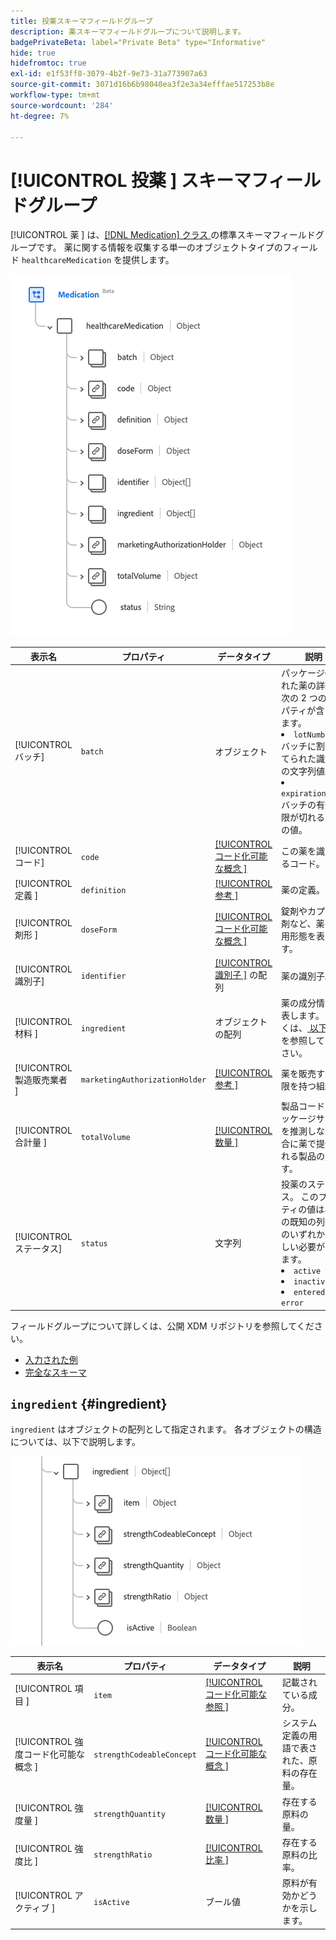 ```yaml
---
title: 投薬スキーマフィールドグループ
description: 薬スキーマフィールドグループについて説明します。
badgePrivateBeta: label="Private Beta" type="Informative"
hide: true
hidefromtoc: true
exl-id: e1f53ff8-3079-4b2f-9e73-31a773907a63
source-git-commit: 3071d16b6b98040ea3f2e3a34efffae517253b8e
workflow-type: tm+mt
source-wordcount: '284'
ht-degree: 7%

---
```


# [!UICONTROL  投薬 ] スキーマフィールドグループ

[!UICONTROL  薬 ] は、[[!DNL Medication]  クラス ](../../../classes/medication.md) の標準スキーマフィールドグループです。 薬に関する情報を収集する単一のオブジェクトタイプのフィールド `healthcareMedication` を提供します。

![ フィールドグループ構造 ](../../../images/healthcare/field-groups/medication/medication.png)

| 表示名 | プロパティ | データタイプ | 説明 |
| ---|  --- | --- | --- |
| [!UICONTROL バッチ] | `batch` | オブジェクト | パッケージ化された薬の詳細。 次の 2 つのプロパティが含まれます。 <li>`lotNumber`: バッチに割り当てられた識別子の文字列値。</li> <li>`expirationDate`: バッチの有効期限が切れる日時の値。</li> |
| [!UICONTROL コード] | `code` | [[!UICONTROL  コード化可能な概念 ]](../data-types/codeable-concept.md) | この薬を識別するコード。 |
| [!UICONTROL  定義 ] | `definition` | [[!UICONTROL  参考 ]](../data-types/reference.md) | 薬の定義。 |
| [!UICONTROL  剤形 ] | `doseForm` | [[!UICONTROL  コード化可能な概念 ]](../data-types/codeable-concept.md) | 錠剤やカプセル剤など、薬の服用形態を表します。 |
| [!UICONTROL 識別子] | `identifier` | [[!UICONTROL  識別子 ]](../data-types/identifier.md) の配列 | 薬の識別子。 |
| [!UICONTROL  材料 ] | `ingredient` | オブジェクトの配列 | 薬の成分情報を表します。 詳しくは、[ 以下の節 ](#ingredient) を参照してください。 |
| [!UICONTROL  製造販売業者 ] | `marketingAuthorizationHolder` | [[!UICONTROL  参考 ]](../data-types/reference.md) | 薬を販売する権限を持つ組織。 |
| [!UICONTROL  合計量 ] | `totalVolume` | [[!UICONTROL  数量 ]](../data-types/quantity.md) | 製品コードがパッケージサイズを推測しない場合に薬で提供される製品の量です。 |
| [!UICONTROL ステータス] | `status` | 文字列 | 投薬のステータス。 このプロパティの値は、次の既知の列挙値のいずれかに等しい必要があります。 <li> `active` </li> <li> `inactive` </li> <li> `entered-in-error` </li> |

フィールドグループについて詳しくは、公開 XDM リポジトリを参照してください。

* [ 入力された例 ](https://github.com/adobe/xdm/blob/master/extensions/industry/healthcare/fhir/fieldgroups/medication.example.1.json)
* [ 完全なスキーマ ](https://github.com/adobe/xdm/blob/master/extensions/industry/healthcare/fhir/fieldgroups/medication.schema.json)

## `ingredient` {#ingredient}

`ingredient` はオブジェクトの配列として指定されます。 各オブジェクトの構造については、以下で説明します。

![ 成分構造 ](../../../images/healthcare/field-groups/medication/ingredient.png)

| 表示名 | プロパティ | データタイプ | 説明 |
| --- | --- | --- | --- |
| [!UICONTROL  項目 ] | `item` | [[!UICONTROL  コード化可能な参照 ]](../data-types/codeable-reference.md) | 記載されている成分。 |
| [!UICONTROL  強度コード化可能な概念 ] | `strengthCodeableConcept` | [[!UICONTROL  コード化可能な概念 ]](../data-types/codeable-concept.md) | システム定義の用語で表された、原料の存在量。 |
| [!UICONTROL  強度量 ] | `strengthQuantity` | [[!UICONTROL  数量 ]](../data-types/quantity.md) | 存在する原料の量。 |
| [!UICONTROL  強度比 ] | `strengthRatio` | [[!UICONTROL  比率 ]](../data-types/ratio.md) | 存在する原料の比率。 |
| [!UICONTROL  アクティブ ] | `isActive` | ブール値 | 原料が有効かどうかを示します。 |
